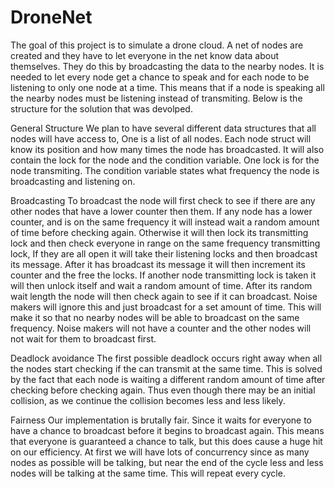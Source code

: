 # DroneNet

The goal of this project is to simulate a drone cloud.  A net of nodes are created and they have to let everyone in the net know data about themselves.  They do this by broadcasting the data to the nearby nodes.  It is needed to let every node get a chance to speak and for each node to be listening to only one node at a time.  This means that if a node is speaking all the nearby nodes must be listening instead of transmiting.
Below is the structure for the solution that was devolped.

General Structure
We plan to have several different data structures that all nodes will have access to,  One is a list of all nodes.  Each node struct will know its position and how many times the node has broadcasted.  It will also contain the lock for the node and the condition variable.  One lock is for the node transmiting.  The condition variable states what frequency the node is broadcasting and listening on.

Broadcasting 
To broadcast the node will first check to see if there are any other nodes that have a lower counter then them.  If any node has a lower counter, and is on the same frequency it will instead wait a random amount of time before checking again.  Otherwise it will then lock its transmitting lock and then check everyone in range on the same frequency transmitting lock,  If they are all open it will take their listening locks and then broadcast its message.  After it has broadcast its message it will then increment its counter and the free the locks.  If another node transmitting lock is taken it will then unlock itself and wait a random amount of time.  After its random wait length the node will then check again to see if it can broadcast.  Noise makers will ignore this and just broadcast for a set amount of time.  This will make it so that no nearby nodes will be able to broadcast on the same frequency.  Noise makers will not have a counter and the other nodes will not wait for them to broadcast first.

Deadlock avoidance
The first possible deadlock occurs right away when all the nodes start checking if the can transmit at the same time.  This is solved by the fact that each node is waiting a different random amount of time after checking before checking again.  Thus even though there may be an initial collision, as we continue the collision becomes less and less likely.

Fairness
Our implementation is brutally fair.  Since it waits for everyone to have a chance to broadcast before it begins to broadcast again.  This means that everyone is guaranteed a chance to talk, but this does cause a huge hit on our efficiency.  At first we will have lots of concurrency since as many nodes as possible will be talking, but near the end of the cycle less and less nodes will be talking at the same time.  This will repeat every cycle.
